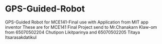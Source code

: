 # GPS-Guided-Robot
GPS-Guided Robot for MCE141-Final use with Application from MIT app inventor
These are for MCE141 Final Project send to Mr.Chanakarn Klaw-om
from 65070502204 Chutipon Likitparinya and 65070502205 Titaya Itsarasakdatikul
